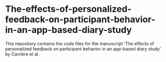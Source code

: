 # The-effects-of-personalized-feedback-on-participant-behavior-in-an-app-based-diary-study
This repository contains the code files for the manuscript 'The effects of personalized feedback on participant behavior in an app-based diary study' by Carrière et al.
